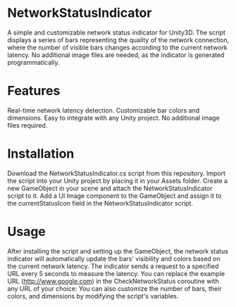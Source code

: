 # NetworkStatusIndicator

A simple and customizable network status indicator for Unity3D. The script displays a series of bars representing the quality of the network connection, where the number of visible bars changes according to the current network latency. No additional image files are needed, as the indicator is generated programmatically.

# Features
Real-time network latency detection.
Customizable bar colors and dimensions.
Easy to integrate with any Unity project.
No additional image files required.

# Installation
Download the NetworkStatusIndicator.cs script from this repository.
Import the script into your Unity project by placing it in your Assets folder.
Create a new GameObject in your scene and attach the NetworkStatusIndicator script to it.
Add a UI Image component to the GameObject and assign it to the currentStatusIcon field in the NetworkStatusIndicator script.

# Usage
After installing the script and setting up the GameObject, the network status indicator will automatically update the bars' visibility and colors based on the current network latency. The indicator sends a request to a specified URL every 5 seconds to measure the latency. You can replace the example URL (http://www.google.com) in the CheckNetworkStatus coroutine with any URL of your choice:
You can also customize the number of bars, their colors, and dimensions by modifying the script's variables.



